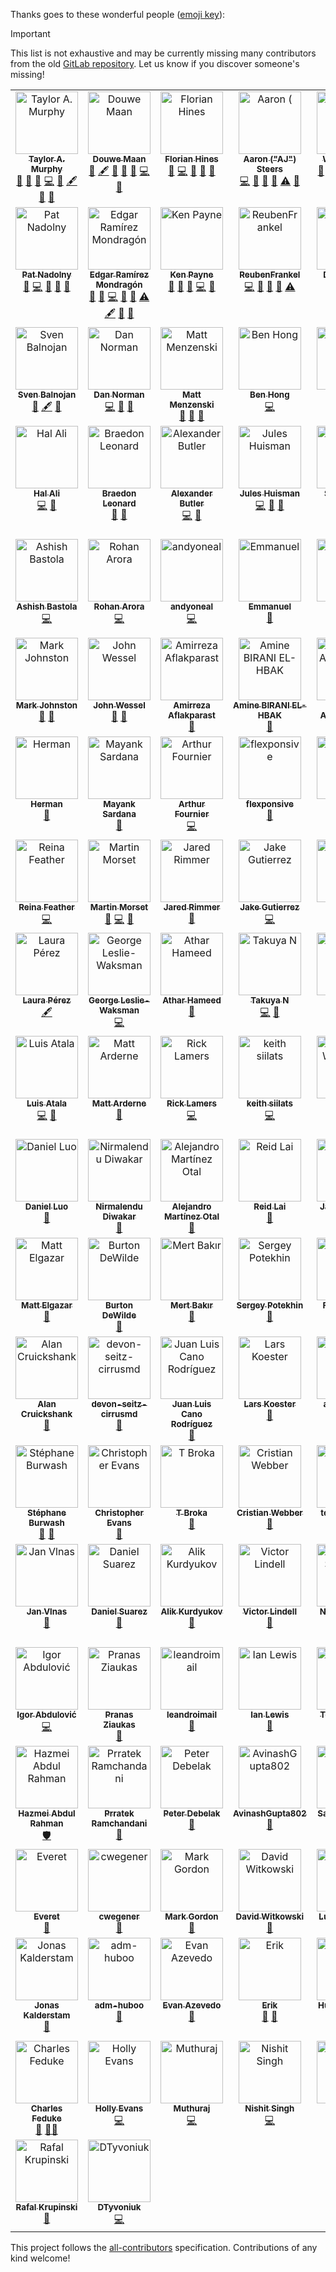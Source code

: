 Thanks goes to these wonderful people ([emoji key](https://allcontributors.org/docs/en/emoji-key)):

> [!IMPORTANT]
> This list is not exhaustive and may be currently missing many contributors from the old [GitLab repository](https://gitlab.com/meltano/meltano). Let us know if you discover someone's missing!

<!-- ALL-CONTRIBUTORS-LIST:START - Do not remove or modify this section -->
<!-- prettier-ignore-start -->
<!-- markdownlint-disable -->
<table>
  <tbody>
    <tr>
      <td align="center" valign="top" width="14.28%"><a href="http://tayloramurphy.com/"><img src="https://avatars.githubusercontent.com/u/5394188?v=4?s=100" width="100px;" alt="Taylor A. Murphy"/><br /><sub><b>Taylor A. Murphy</b></sub></a><br /><a href="https://github.com/meltano/meltano/pulls?q=is%3Apr+reviewed-by%3Atayloramurphy" title="Reviewed Pull Requests">👀</a> <a href="https://github.com/meltano/meltano/commits?author=tayloramurphy" title="Documentation">📖</a> <a href="#ideas-tayloramurphy" title="Ideas, Planning, & Feedback">🤔</a> <a href="https://github.com/meltano/meltano/commits?author=tayloramurphy" title="Code">💻</a> <a href="https://github.com/meltano/meltano/issues?q=author%3Atayloramurphy" title="Bug reports">🐛</a> <a href="#content-tayloramurphy" title="Content">🖋</a> <a href="#business-tayloramurphy" title="Business development">💼</a> <a href="#question-tayloramurphy" title="Answering Questions">💬</a></td>
      <td align="center" valign="top" width="14.28%"><a href="https://douwe.me/"><img src="https://avatars.githubusercontent.com/u/159434?v=4?s=100" width="100px;" alt="Douwe Maan"/><br /><sub><b>Douwe Maan</b></sub></a><br /><a href="https://github.com/meltano/meltano/commits?author=DouweM" title="Documentation">📖</a> <a href="#content-DouweM" title="Content">🖋</a> <a href="https://github.com/meltano/meltano/pulls?q=is%3Apr+reviewed-by%3ADouweM" title="Reviewed Pull Requests">👀</a> <a href="#ideas-DouweM" title="Ideas, Planning, & Feedback">🤔</a> <a href="https://github.com/meltano/meltano/issues?q=author%3ADouweM" title="Bug reports">🐛</a> <a href="https://github.com/meltano/meltano/commits?author=DouweM" title="Code">💻</a> <a href="#business-DouweM" title="Business development">💼</a></td>
      <td align="center" valign="top" width="14.28%"><a href="http://velocillama.com/"><img src="https://avatars.githubusercontent.com/u/333354?v=4?s=100" width="100px;" alt="Florian Hines"/><br /><sub><b>Florian Hines</b></sub></a><br /><a href="https://github.com/meltano/meltano/commits?author=pandemicsyn" title="Documentation">📖</a> <a href="https://github.com/meltano/meltano/commits?author=pandemicsyn" title="Code">💻</a> <a href="https://github.com/meltano/meltano/issues?q=author%3Apandemicsyn" title="Bug reports">🐛</a> <a href="#ideas-pandemicsyn" title="Ideas, Planning, & Feedback">🤔</a> <a href="https://github.com/meltano/meltano/pulls?q=is%3Apr+reviewed-by%3Apandemicsyn" title="Reviewed Pull Requests">👀</a></td>
      <td align="center" valign="top" width="14.28%"><a href="https://github.com/aaronsteers"><img src="https://avatars.githubusercontent.com/u/18150651?v=4?s=100" width="100px;" alt="Aaron ("AJ") Steers"/><br /><sub><b>Aaron ("AJ") Steers</b></sub></a><br /><a href="https://github.com/meltano/meltano/commits?author=aaronsteers" title="Code">💻</a> <a href="https://github.com/meltano/meltano/issues?q=author%3Aaaronsteers" title="Bug reports">🐛</a> <a href="https://github.com/meltano/meltano/commits?author=aaronsteers" title="Documentation">📖</a> <a href="#ideas-aaronsteers" title="Ideas, Planning, & Feedback">🤔</a> <a href="https://github.com/meltano/meltano/commits?author=aaronsteers" title="Tests">⚠️</a> <a href="https://github.com/meltano/meltano/pulls?q=is%3Apr+reviewed-by%3Aaaronsteers" title="Reviewed Pull Requests">👀</a></td>
      <td align="center" valign="top" width="14.28%"><a href="https://github.com/WillDaSilva"><img src="https://avatars.githubusercontent.com/u/11428666?v=4?s=100" width="100px;" alt="Will Da Silva"/><br /><sub><b>Will Da Silva</b></sub></a><br /><a href="https://github.com/meltano/meltano/issues?q=author%3AWillDaSilva" title="Bug reports">🐛</a> <a href="https://github.com/meltano/meltano/commits?author=WillDaSilva" title="Code">💻</a> <a href="https://github.com/meltano/meltano/pulls?q=is%3Apr+reviewed-by%3AWillDaSilva" title="Reviewed Pull Requests">👀</a> <a href="#ideas-WillDaSilva" title="Ideas, Planning, & Feedback">🤔</a> <a href="https://github.com/meltano/meltano/commits?author=WillDaSilva" title="Documentation">📖</a> <a href="https://github.com/meltano/meltano/commits?author=WillDaSilva" title="Tests">⚠️</a> <a href="#maintenance-WillDaSilva" title="Maintenance">🚧</a></td>
      <td align="center" valign="top" width="14.28%"><a href="http://codyjhanson.com/"><img src="https://avatars.githubusercontent.com/u/9891457?v=4?s=100" width="100px;" alt="Cody J. Hanson"/><br /><sub><b>Cody J. Hanson</b></sub></a><br /><a href="https://github.com/meltano/meltano/issues?q=author%3Acjohnhanson" title="Bug reports">🐛</a> <a href="https://github.com/meltano/meltano/commits?author=cjohnhanson" title="Documentation">📖</a> <a href="https://github.com/meltano/meltano/commits?author=cjohnhanson" title="Code">💻</a> <a href="https://github.com/meltano/meltano/pulls?q=is%3Apr+reviewed-by%3Acjohnhanson" title="Reviewed Pull Requests">👀</a> <a href="#ideas-cjohnhanson" title="Ideas, Planning, & Feedback">🤔</a></td>
      <td align="center" valign="top" width="14.28%"><a href="https://github.com/magreenbaum"><img src="https://avatars.githubusercontent.com/u/69476188?v=4?s=100" width="100px;" alt="Melissa Greenbaum"/><br /><sub><b>Melissa Greenbaum</b></sub></a><br /><a href="#ideas-magreenbaum" title="Ideas, Planning, & Feedback">🤔</a> <a href="https://github.com/meltano/meltano/commits?author=magreenbaum" title="Documentation">📖</a> <a href="https://github.com/meltano/meltano/issues?q=author%3Amagreenbaum" title="Bug reports">🐛</a> <a href="https://github.com/meltano/meltano/commits?author=magreenbaum" title="Code">💻</a> <a href="https://github.com/meltano/meltano/pulls?q=is%3Apr+reviewed-by%3Amagreenbaum" title="Reviewed Pull Requests">👀</a></td>
    </tr>
    <tr>
      <td align="center" valign="top" width="14.28%"><a href="https://github.com/pnadolny13"><img src="https://avatars.githubusercontent.com/u/27376735?v=4?s=100" width="100px;" alt="Pat Nadolny"/><br /><sub><b>Pat Nadolny</b></sub></a><br /><a href="https://github.com/meltano/meltano/commits?author=pnadolny13" title="Documentation">📖</a> <a href="https://github.com/meltano/meltano/commits?author=pnadolny13" title="Code">💻</a> <a href="#ideas-pnadolny13" title="Ideas, Planning, & Feedback">🤔</a> <a href="https://github.com/meltano/meltano/issues?q=author%3Apnadolny13" title="Bug reports">🐛</a> <a href="#question-pnadolny13" title="Answering Questions">💬</a></td>
      <td align="center" valign="top" width="14.28%"><a href="https://cuboimposible.me/"><img src="https://avatars.githubusercontent.com/u/16805946?v=4?s=100" width="100px;" alt="Edgar Ramírez Mondragón"/><br /><sub><b>Edgar Ramírez Mondragón</b></sub></a><br /><a href="https://github.com/meltano/meltano/commits?author=edgarrmondragon" title="Documentation">📖</a> <a href="https://github.com/meltano/meltano/issues?q=author%3Aedgarrmondragon" title="Bug reports">🐛</a> <a href="https://github.com/meltano/meltano/commits?author=edgarrmondragon" title="Code">💻</a> <a href="https://github.com/meltano/meltano/pulls?q=is%3Apr+reviewed-by%3Aedgarrmondragon" title="Reviewed Pull Requests">👀</a> <a href="#ideas-edgarrmondragon" title="Ideas, Planning, & Feedback">🤔</a> <a href="https://github.com/meltano/meltano/commits?author=edgarrmondragon" title="Tests">⚠️</a> <a href="#content-edgarrmondragon" title="Content">🖋</a> <a href="#maintenance-edgarrmondragon" title="Maintenance">🚧</a> <a href="#question-edgarrmondragon" title="Answering Questions">💬</a></td>
      <td align="center" valign="top" width="14.28%"><a href="https://github.com/kgpayne"><img src="https://avatars.githubusercontent.com/u/5585874?v=4?s=100" width="100px;" alt="Ken Payne"/><br /><sub><b>Ken Payne</b></sub></a><br /><a href="https://github.com/meltano/meltano/commits?author=kgpayne" title="Documentation">📖</a> <a href="https://github.com/meltano/meltano/issues?q=author%3Akgpayne" title="Bug reports">🐛</a> <a href="#ideas-kgpayne" title="Ideas, Planning, & Feedback">🤔</a> <a href="https://github.com/meltano/meltano/commits?author=kgpayne" title="Code">💻</a> <a href="https://github.com/meltano/meltano/pulls?q=is%3Apr+reviewed-by%3Akgpayne" title="Reviewed Pull Requests">👀</a></td>
      <td align="center" valign="top" width="14.28%"><a href="https://github.com/ReubenFrankel"><img src="https://avatars.githubusercontent.com/u/60552974?v=4?s=100" width="100px;" alt="ReubenFrankel"/><br /><sub><b>ReubenFrankel</b></sub></a><br /><a href="https://github.com/meltano/meltano/commits?author=ReubenFrankel" title="Code">💻</a> <a href="https://github.com/meltano/meltano/commits?author=ReubenFrankel" title="Documentation">📖</a> <a href="https://github.com/meltano/meltano/issues?q=author%3AReubenFrankel" title="Bug reports">🐛</a> <a href="#ideas-ReubenFrankel" title="Ideas, Planning, & Feedback">🤔</a> <a href="https://github.com/meltano/meltano/commits?author=ReubenFrankel" title="Tests">⚠️</a></td>
      <td align="center" valign="top" width="14.28%"><a href="https://github.com/visch"><img src="https://avatars.githubusercontent.com/u/8680264?v=4?s=100" width="100px;" alt="Derek Visch"/><br /><sub><b>Derek Visch</b></sub></a><br /><a href="https://github.com/meltano/meltano/commits?author=visch" title="Documentation">📖</a> <a href="https://github.com/meltano/meltano/commits?author=visch" title="Tests">⚠️</a> <a href="#ideas-visch" title="Ideas, Planning, & Feedback">🤔</a> <a href="#question-visch" title="Answering Questions">💬</a></td>
      <td align="center" valign="top" width="14.28%"><a href="https://rabid.audio/"><img src="https://avatars.githubusercontent.com/u/3444382?v=4?s=100" width="100px;" alt="Julien (CJK)"/><br /><sub><b>Julien (CJK)</b></sub></a><br /><a href="#ideas-rabidaudio" title="Ideas, Planning, & Feedback">🤔</a> <a href="https://github.com/meltano/meltano/issues?q=author%3Arabidaudio" title="Bug reports">🐛</a> <a href="https://github.com/meltano/meltano/commits?author=rabidaudio" title="Code">💻</a></td>
      <td align="center" valign="top" width="14.28%"><a href="https://github.com/DanielPDWalker"><img src="https://avatars.githubusercontent.com/u/34437496?v=4?s=100" width="100px;" alt="Daniel Walker"/><br /><sub><b>Daniel Walker</b></sub></a><br /><a href="#ideas-DanielPDWalker" title="Ideas, Planning, & Feedback">🤔</a> <a href="https://github.com/meltano/meltano/commits?author=DanielPDWalker" title="Code">💻</a> <a href="https://github.com/meltano/meltano/commits?author=DanielPDWalker" title="Documentation">📖</a></td>
    </tr>
    <tr>
      <td align="center" valign="top" width="14.28%"><a href="https://thdpth.com/"><img src="https://avatars.githubusercontent.com/u/43072233?v=4?s=100" width="100px;" alt="Sven Balnojan"/><br /><sub><b>Sven Balnojan</b></sub></a><br /><a href="#ideas-sbalnojan" title="Ideas, Planning, & Feedback">🤔</a> <a href="#content-sbalnojan" title="Content">🖋</a> <a href="https://github.com/meltano/meltano/commits?author=sbalnojan" title="Documentation">📖</a></td>
      <td align="center" valign="top" width="14.28%"><a href="https://github.com/BuzzCutNorman"><img src="https://avatars.githubusercontent.com/u/55715401?v=4?s=100" width="100px;" alt="Dan Norman"/><br /><sub><b>Dan Norman</b></sub></a><br /><a href="https://github.com/meltano/meltano/commits?author=BuzzCutNorman" title="Code">💻</a> <a href="https://github.com/meltano/meltano/issues?q=author%3ABuzzCutNorman" title="Bug reports">🐛</a> <a href="#ideas-BuzzCutNorman" title="Ideas, Planning, & Feedback">🤔</a></td>
      <td align="center" valign="top" width="14.28%"><a href="https://github.com/menzenski"><img src="https://avatars.githubusercontent.com/u/4371752?v=4?s=100" width="100px;" alt="Matt Menzenski"/><br /><sub><b>Matt Menzenski</b></sub></a><br /><a href="#ideas-menzenski" title="Ideas, Planning, & Feedback">🤔</a> <a href="https://github.com/meltano/meltano/issues?q=author%3Amenzenski" title="Bug reports">🐛</a> <a href="https://github.com/meltano/meltano/commits?author=menzenski" title="Documentation">📖</a></td>
      <td align="center" valign="top" width="14.28%"><a href="http://www.bencodezen.io/"><img src="https://avatars.githubusercontent.com/u/4836334?v=4?s=100" width="100px;" alt="Ben Hong"/><br /><sub><b>Ben Hong</b></sub></a><br /><a href="https://github.com/meltano/meltano/commits?author=bencodezen" title="Code">💻</a></td>
      <td align="center" valign="top" width="14.28%"><a href="https://github.com/jx2lee"><img src="https://avatars.githubusercontent.com/u/63435794?v=4?s=100" width="100px;" alt="Jaejun"/><br /><sub><b>Jaejun</b></sub></a><br /><a href="https://github.com/meltano/meltano/issues?q=author%3Ajx2lee" title="Bug reports">🐛</a> <a href="https://github.com/meltano/meltano/commits?author=jx2lee" title="Code">💻</a> <a href="https://github.com/meltano/meltano/commits?author=jx2lee" title="Documentation">📖</a></td>
      <td align="center" valign="top" width="14.28%"><a href="https://github.com/acarter24"><img src="https://avatars.githubusercontent.com/u/126154605?v=4?s=100" width="100px;" alt="acarter24"/><br /><sub><b>acarter24</b></sub></a><br /><a href="https://github.com/meltano/meltano/commits?author=acarter24" title="Documentation">📖</a> <a href="https://github.com/meltano/meltano/issues?q=author%3Aacarter24" title="Bug reports">🐛</a> <a href="#ideas-acarter24" title="Ideas, Planning, & Feedback">🤔</a></td>
      <td align="center" valign="top" width="14.28%"><a href="https://akkio.com/"><img src="https://avatars.githubusercontent.com/u/131684844?v=4?s=100" width="100px;" alt="Anden Acitelli"/><br /><sub><b>Anden Acitelli</b></sub></a><br /><a href="https://github.com/meltano/meltano/commits?author=anden-akkio" title="Documentation">📖</a> <a href="https://github.com/meltano/meltano/issues?q=author%3Aanden-akkio" title="Bug reports">🐛</a> <a href="#ideas-anden-akkio" title="Ideas, Planning, & Feedback">🤔</a></td>
    </tr>
    <tr>
      <td align="center" valign="top" width="14.28%"><a href="https://github.com/haleemur"><img src="https://avatars.githubusercontent.com/u/6108231?v=4?s=100" width="100px;" alt="Hal Ali"/><br /><sub><b>Hal Ali</b></sub></a><br /><a href="https://github.com/meltano/meltano/commits?author=haleemur" title="Code">💻</a> <a href="#ideas-haleemur" title="Ideas, Planning, & Feedback">🤔</a></td>
      <td align="center" valign="top" width="14.28%"><a href="https://github.com/BraedonLeonard"><img src="https://avatars.githubusercontent.com/u/10601513?v=4?s=100" width="100px;" alt="Braedon Leonard"/><br /><sub><b>Braedon Leonard</b></sub></a><br /><a href="#ideas-BraedonLeonard" title="Ideas, Planning, & Feedback">🤔</a> <a href="https://github.com/meltano/meltano/issues?q=author%3ABraedonLeonard" title="Bug reports">🐛</a></td>
      <td align="center" valign="top" width="14.28%"><a href="https://github.com/z3z1ma"><img src="https://avatars.githubusercontent.com/u/41213451?v=4?s=100" width="100px;" alt="Alexander Butler"/><br /><sub><b>Alexander Butler</b></sub></a><br /><a href="https://github.com/meltano/meltano/commits?author=z3z1ma" title="Code">💻</a> <a href="https://github.com/meltano/meltano/issues?q=author%3Az3z1ma" title="Bug reports">🐛</a></td>
      <td align="center" valign="top" width="14.28%"><a href="https://github.com/JulesHuisman"><img src="https://avatars.githubusercontent.com/u/26525996?v=4?s=100" width="100px;" alt="Jules Huisman"/><br /><sub><b>Jules Huisman</b></sub></a><br /><a href="https://github.com/meltano/meltano/commits?author=JulesHuisman" title="Code">💻</a> <a href="#ideas-JulesHuisman" title="Ideas, Planning, & Feedback">🤔</a> <a href="https://github.com/meltano/meltano/issues?q=author%3AJulesHuisman" title="Bug reports">🐛</a></td>
      <td align="center" valign="top" width="14.28%"><a href="http://about.me/stevehulet"><img src="https://avatars.githubusercontent.com/u/18347?v=4?s=100" width="100px;" alt="Steve Hulet"/><br /><sub><b>Steve Hulet</b></sub></a><br /><a href="https://github.com/meltano/meltano/commits?author=hulet" title="Documentation">📖</a></td>
      <td align="center" valign="top" width="14.28%"><a href="https://github.com/sabino"><img src="https://avatars.githubusercontent.com/u/982190?v=4?s=100" width="100px;" alt="Felipe Guilherme Sabino"/><br /><sub><b>Felipe Guilherme Sabino</b></sub></a><br /><a href="https://github.com/meltano/meltano/commits?author=sabino" title="Code">💻</a></td>
      <td align="center" valign="top" width="14.28%"><a href="https://github.com/nkclemson"><img src="https://avatars.githubusercontent.com/u/83767876?v=4?s=100" width="100px;" alt="Narayan Kandel"/><br /><sub><b>Narayan Kandel</b></sub></a><br /><a href="https://github.com/meltano/meltano/commits?author=nkclemson" title="Code">💻</a></td>
    </tr>
    <tr>
      <td align="center" valign="top" width="14.28%"><a href="https://github.com/abastola0"><img src="https://avatars.githubusercontent.com/u/41137160?v=4?s=100" width="100px;" alt="Ashish Bastola"/><br /><sub><b>Ashish Bastola</b></sub></a><br /><a href="https://github.com/meltano/meltano/commits?author=abastola0" title="Code">💻</a></td>
      <td align="center" valign="top" width="14.28%"><a href="https://github.com/arorarohan981"><img src="https://avatars.githubusercontent.com/u/66269929?v=4?s=100" width="100px;" alt="Rohan Arora"/><br /><sub><b>Rohan Arora</b></sub></a><br /><a href="https://github.com/meltano/meltano/commits?author=arorarohan981" title="Code">💻</a></td>
      <td align="center" valign="top" width="14.28%"><a href="https://github.com/andyoneal"><img src="https://avatars.githubusercontent.com/u/2807932?v=4?s=100" width="100px;" alt="andyoneal"/><br /><sub><b>andyoneal</b></sub></a><br /><a href="https://github.com/meltano/meltano/commits?author=andyoneal" title="Code">💻</a></td>
      <td align="center" valign="top" width="14.28%"><a href="https://galarne.fr/"><img src="https://avatars.githubusercontent.com/u/3693868?v=4?s=100" width="100px;" alt="Emmanuel"/><br /><sub><b>Emmanuel</b></sub></a><br /><a href="https://github.com/meltano/meltano/commits?author=EChaffraix" title="Documentation">📖</a></td>
      <td align="center" valign="top" width="14.28%"><a href="https://github.com/XshubhamX"><img src="https://avatars.githubusercontent.com/u/63532716?v=4?s=100" width="100px;" alt="Shubham"/><br /><sub><b>Shubham</b></sub></a><br /><a href="https://github.com/meltano/meltano/commits?author=XshubhamX" title="Code">💻</a> <a href="https://github.com/meltano/meltano/issues?q=author%3AXshubhamX" title="Bug reports">🐛</a> <a href="https://github.com/meltano/meltano/commits?author=XshubhamX" title="Documentation">📖</a></td>
      <td align="center" valign="top" width="14.28%"><a href="https://diegoquintanav.github.io/"><img src="https://avatars.githubusercontent.com/u/16281387?v=4?s=100" width="100px;" alt="Diego Quintana"/><br /><sub><b>Diego Quintana</b></sub></a><br /><a href="https://github.com/meltano/meltano/commits?author=diegoquintanav" title="Documentation">📖</a></td>
      <td align="center" valign="top" width="14.28%"><a href="https://github.com/raiatul14"><img src="https://avatars.githubusercontent.com/u/17046074?v=4?s=100" width="100px;" alt="Atul Rai"/><br /><sub><b>Atul Rai</b></sub></a><br /><a href="https://github.com/meltano/meltano/commits?author=raiatul14" title="Code">💻</a></td>
    </tr>
    <tr>
      <td align="center" valign="top" width="14.28%"><a href="https://github.com/mjsqu"><img src="https://avatars.githubusercontent.com/u/17741131?v=4?s=100" width="100px;" alt="Mark Johnston"/><br /><sub><b>Mark Johnston</b></sub></a><br /><a href="https://github.com/meltano/meltano/commits?author=mjsqu" title="Documentation">📖</a> <a href="#ideas-mjsqu" title="Ideas, Planning, & Feedback">🤔</a></td>
      <td align="center" valign="top" width="14.28%"><a href="https://github.com/wesseljt"><img src="https://avatars.githubusercontent.com/u/3269017?v=4?s=100" width="100px;" alt="John Wessel"/><br /><sub><b>John Wessel</b></sub></a><br /><a href="https://github.com/meltano/meltano/commits?author=wesseljt" title="Documentation">📖</a> <a href="https://github.com/meltano/meltano/issues?q=author%3Awesseljt" title="Bug reports">🐛</a></td>
      <td align="center" valign="top" width="14.28%"><a href="https://github.com/AmirAflak"><img src="https://avatars.githubusercontent.com/u/84932095?v=4?s=100" width="100px;" alt="Amirreza Aflakparast"/><br /><sub><b>Amirreza Aflakparast</b></sub></a><br /><a href="https://github.com/meltano/meltano/issues?q=author%3AAmirAflak" title="Bug reports">🐛</a></td>
      <td align="center" valign="top" width="14.28%"><a href="https://www.linkedin.com/in/abiranielhbak/"><img src="https://avatars.githubusercontent.com/u/72027309?v=4?s=100" width="100px;" alt="Amine BIRANI EL-HBAK"/><br /><sub><b>Amine BIRANI EL-HBAK</b></sub></a><br /><a href="https://github.com/meltano/meltano/commits?author=aminebeh" title="Documentation">📖</a></td>
      <td align="center" valign="top" width="14.28%"><a href="https://github.com/asmisha"><img src="https://avatars.githubusercontent.com/u/2305853?v=4?s=100" width="100px;" alt="Michael Astashkevich"/><br /><sub><b>Michael Astashkevich</b></sub></a><br /><a href="https://github.com/meltano/meltano/issues?q=author%3Aasmisha" title="Bug reports">🐛</a> <a href="https://github.com/meltano/meltano/commits?author=asmisha" title="Documentation">📖</a></td>
      <td align="center" valign="top" width="14.28%"><a href="https://stackoverflow.com/users/8898218/inaflash"><img src="https://avatars.githubusercontent.com/u/20266953?v=4?s=100" width="100px;" alt="Kalyan"/><br /><sub><b>Kalyan</b></sub></a><br /><a href="https://github.com/meltano/meltano/issues?q=author%3Arawwar" title="Bug reports">🐛</a> <a href="#ideas-rawwar" title="Ideas, Planning, & Feedback">🤔</a> <a href="https://github.com/meltano/meltano/commits?author=rawwar" title="Code">💻</a></td>
      <td align="center" valign="top" width="14.28%"><a href="https://github.com/burmecia"><img src="https://avatars.githubusercontent.com/u/19306324?v=4?s=100" width="100px;" alt="Bo Lu"/><br /><sub><b>Bo Lu</b></sub></a><br /><a href="https://github.com/meltano/meltano/commits?author=burmecia" title="Documentation">📖</a></td>
    </tr>
    <tr>
      <td align="center" valign="top" width="14.28%"><a href="https://github.com/longtomjr"><img src="https://avatars.githubusercontent.com/u/3615508?v=4?s=100" width="100px;" alt="Herman"/><br /><sub><b>Herman</b></sub></a><br /><a href="https://github.com/meltano/meltano/commits?author=longtomjr" title="Documentation">📖</a></td>
      <td align="center" valign="top" width="14.28%"><a href="https://github.com/msardana94"><img src="https://avatars.githubusercontent.com/u/9054710?v=4?s=100" width="100px;" alt="Mayank Sardana"/><br /><sub><b>Mayank Sardana</b></sub></a><br /><a href="https://github.com/meltano/meltano/commits?author=msardana94" title="Documentation">📖</a></td>
      <td align="center" valign="top" width="14.28%"><a href="https://arthur.fournierfamily.ovh/"><img src="https://avatars.githubusercontent.com/u/44359684?v=4?s=100" width="100px;" alt="Arthur Fournier"/><br /><sub><b>Arthur Fournier</b></sub></a><br /><a href="https://github.com/meltano/meltano/commits?author=space192" title="Code">💻</a></td>
      <td align="center" valign="top" width="14.28%"><a href="https://www.flexponsive.com/"><img src="https://avatars.githubusercontent.com/u/7556675?v=4?s=100" width="100px;" alt="flexponsive"/><br /><sub><b>flexponsive</b></sub></a><br /><a href="https://github.com/meltano/meltano/commits?author=flexponsive" title="Documentation">📖</a></td>
      <td align="center" valign="top" width="14.28%"><a href="https://github.com/afolson"><img src="https://avatars.githubusercontent.com/u/2797769?v=4?s=100" width="100px;" alt="Amanda Folson"/><br /><sub><b>Amanda Folson</b></sub></a><br /><a href="https://github.com/meltano/meltano/commits?author=afolson" title="Documentation">📖</a></td>
      <td align="center" valign="top" width="14.28%"><a href="https://github.com/adherr"><img src="https://avatars.githubusercontent.com/u/2873968?v=4?s=100" width="100px;" alt="Andrew Herr"/><br /><sub><b>Andrew Herr</b></sub></a><br /><a href="https://github.com/meltano/meltano/commits?author=adherr" title="Documentation">📖</a></td>
      <td align="center" valign="top" width="14.28%"><a href="https://github.com/kayakr"><img src="https://avatars.githubusercontent.com/u/208184?v=4?s=100" width="100px;" alt="J Hunt"/><br /><sub><b>J Hunt</b></sub></a><br /><a href="https://github.com/meltano/meltano/commits?author=kayakr" title="Documentation">📖</a></td>
    </tr>
    <tr>
      <td align="center" valign="top" width="14.28%"><a href="https://github.com/rwfeather"><img src="https://avatars.githubusercontent.com/u/6589528?v=4?s=100" width="100px;" alt="Reina Feather"/><br /><sub><b>Reina Feather</b></sub></a><br /><a href="https://github.com/meltano/meltano/commits?author=rwfeather" title="Code">💻</a></td>
      <td align="center" valign="top" width="14.28%"><a href="https://github.com/martimors"><img src="https://avatars.githubusercontent.com/u/41419288?v=4?s=100" width="100px;" alt="Martin Morset"/><br /><sub><b>Martin Morset</b></sub></a><br /><a href="#ideas-martimors" title="Ideas, Planning, & Feedback">🤔</a> <a href="https://github.com/meltano/meltano/commits?author=martimors" title="Code">💻</a> <a href="https://github.com/meltano/meltano/commits?author=martimors" title="Documentation">📖</a></td>
      <td align="center" valign="top" width="14.28%"><a href="https://github.com/jared-rimmer"><img src="https://avatars.githubusercontent.com/u/100997264?v=4?s=100" width="100px;" alt="Jared Rimmer"/><br /><sub><b>Jared Rimmer</b></sub></a><br /><a href="https://github.com/meltano/meltano/commits?author=jared-rimmer" title="Documentation">📖</a></td>
      <td align="center" valign="top" width="14.28%"><a href="https://github.com/jakegut"><img src="https://avatars.githubusercontent.com/u/6686189?v=4?s=100" width="100px;" alt="Jake Gutierrez"/><br /><sub><b>Jake Gutierrez</b></sub></a><br /><a href="https://github.com/meltano/meltano/commits?author=jakegut" title="Code">💻</a></td>
      <td align="center" valign="top" width="14.28%"><a href="https://github.com/seajhawk"><img src="https://avatars.githubusercontent.com/u/18316676?v=4?s=100" width="100px;" alt="seajhawk"/><br /><sub><b>seajhawk</b></sub></a><br /><a href="https://github.com/meltano/meltano/commits?author=seajhawk" title="Documentation">📖</a> <a href="https://github.com/meltano/meltano/issues?q=author%3Aseajhawk" title="Bug reports">🐛</a></td>
      <td align="center" valign="top" width="14.28%"><a href="https://github.com/attaxia"><img src="https://avatars.githubusercontent.com/u/4743303?v=4?s=100" width="100px;" alt="attaxia"/><br /><sub><b>attaxia</b></sub></a><br /><a href="https://github.com/meltano/meltano/commits?author=attaxia" title="Code">💻</a></td>
      <td align="center" valign="top" width="14.28%"><a href="https://github.com/alexmarple"><img src="https://avatars.githubusercontent.com/u/54377734?v=4?s=100" width="100px;" alt="Alex Marple"/><br /><sub><b>Alex Marple</b></sub></a><br /><a href="https://github.com/meltano/meltano/commits?author=alexmarple" title="Code">💻</a></td>
    </tr>
    <tr>
      <td align="center" valign="top" width="14.28%"><a href="https://github.com/lauraperezco"><img src="https://avatars.githubusercontent.com/u/105683978?v=4?s=100" width="100px;" alt="Laura Pérez"/><br /><sub><b>Laura Pérez</b></sub></a><br /><a href="#content-lauraperezco" title="Content">🖋</a></td>
      <td align="center" valign="top" width="14.28%"><a href="https://gwax.com/"><img src="https://avatars.githubusercontent.com/u/235458?v=4?s=100" width="100px;" alt="George Leslie-Waksman"/><br /><sub><b>George Leslie-Waksman</b></sub></a><br /><a href="https://github.com/meltano/meltano/commits?author=gwax" title="Code">💻</a></td>
      <td align="center" valign="top" width="14.28%"><a href="https://github.com/atharh"><img src="https://avatars.githubusercontent.com/u/513?v=4?s=100" width="100px;" alt="Athar Hameed"/><br /><sub><b>Athar Hameed</b></sub></a><br /><a href="https://github.com/meltano/meltano/commits?author=atharh" title="Documentation">📖</a></td>
      <td align="center" valign="top" width="14.28%"><a href="https://tnir.gitlab.io/"><img src="https://avatars.githubusercontent.com/u/10229505?v=4?s=100" width="100px;" alt="Takuya N"/><br /><sub><b>Takuya N</b></sub></a><br /><a href="https://github.com/meltano/meltano/commits?author=tnir" title="Code">💻</a> <a href="https://github.com/meltano/meltano/commits?author=tnir" title="Documentation">📖</a></td>
      <td align="center" valign="top" width="14.28%"><a href="https://github.com/staeff"><img src="https://avatars.githubusercontent.com/u/464145?v=4?s=100" width="100px;" alt="Stephan Klinger"/><br /><sub><b>Stephan Klinger</b></sub></a><br /><a href="https://github.com/meltano/meltano/commits?author=staeff" title="Documentation">📖</a></td>
      <td align="center" valign="top" width="14.28%"><a href="https://github.com/Hvitgar"><img src="https://avatars.githubusercontent.com/u/11650559?v=4?s=100" width="100px;" alt="Benjamin Mitzkus"/><br /><sub><b>Benjamin Mitzkus</b></sub></a><br /><a href="https://github.com/meltano/meltano/commits?author=Hvitgar" title="Documentation">📖</a></td>
      <td align="center" valign="top" width="14.28%"><a href="https://tommorris.org/"><img src="https://avatars.githubusercontent.com/u/175?v=4?s=100" width="100px;" alt="Tom Morris"/><br /><sub><b>Tom Morris</b></sub></a><br /><a href="https://github.com/meltano/meltano/commits?author=tommorris" title="Documentation">📖</a></td>
    </tr>
    <tr>
      <td align="center" valign="top" width="14.28%"><a href="https://github.com/leag"><img src="https://avatars.githubusercontent.com/u/287363?v=4?s=100" width="100px;" alt="Luis Atala"/><br /><sub><b>Luis Atala</b></sub></a><br /><a href="https://github.com/meltano/meltano/commits?author=leag" title="Code">💻</a> <a href="https://github.com/meltano/meltano/issues?q=author%3Aleag" title="Bug reports">🐛</a></td>
      <td align="center" valign="top" width="14.28%"><a href="https://github.com/mattarderne"><img src="https://avatars.githubusercontent.com/u/23472325?v=4?s=100" width="100px;" alt="Matt Arderne"/><br /><sub><b>Matt Arderne</b></sub></a><br /><a href="https://github.com/meltano/meltano/commits?author=mattarderne" title="Documentation">📖</a></td>
      <td align="center" valign="top" width="14.28%"><a href="https://ricklamers.io/about"><img src="https://avatars.githubusercontent.com/u/1309307?v=4?s=100" width="100px;" alt="Rick Lamers"/><br /><sub><b>Rick Lamers</b></sub></a><br /><a href="https://github.com/meltano/meltano/commits?author=ricklamers" title="Code">💻</a></td>
      <td align="center" valign="top" width="14.28%"><a href="http://www.bytelogics.com/"><img src="https://avatars.githubusercontent.com/u/1158371?v=4?s=100" width="100px;" alt="keith siilats"/><br /><sub><b>keith siilats</b></sub></a><br /><a href="https://github.com/meltano/meltano/commits?author=siilats" title="Code">💻</a></td>
      <td align="center" valign="top" width="14.28%"><a href="https://github.com/NiallRees"><img src="https://avatars.githubusercontent.com/u/23722609?v=4?s=100" width="100px;" alt="Niall Woodward"/><br /><sub><b>Niall Woodward</b></sub></a><br /><a href="https://github.com/meltano/meltano/commits?author=NiallRees" title="Code">💻</a></td>
      <td align="center" valign="top" width="14.28%"><a href="https://github.com/mvgijssel"><img src="https://avatars.githubusercontent.com/u/6029816?v=4?s=100" width="100px;" alt="mvgijssel"/><br /><sub><b>mvgijssel</b></sub></a><br /><a href="https://github.com/meltano/meltano/commits?author=mvgijssel" title="Code">💻</a></td>
      <td align="center" valign="top" width="14.28%"><a href="https://github.com/cilq"><img src="https://avatars.githubusercontent.com/u/1969712?v=4?s=100" width="100px;" alt="André Liebigt"/><br /><sub><b>André Liebigt</b></sub></a><br /><a href="https://github.com/meltano/meltano/commits?author=cilq" title="Documentation">📖</a></td>
    </tr>
    <tr>
      <td align="center" valign="top" width="14.28%"><a href="https://github.com/dluo-sig"><img src="https://avatars.githubusercontent.com/u/169065681?v=4?s=100" width="100px;" alt="Daniel Luo"/><br /><sub><b>Daniel Luo</b></sub></a><br /><a href="https://github.com/meltano/meltano/issues?q=author%3Adluo-sig" title="Bug reports">🐛</a></td>
      <td align="center" valign="top" width="14.28%"><a href="https://github.com/Nirmalendu"><img src="https://avatars.githubusercontent.com/u/5276654?v=4?s=100" width="100px;" alt="Nirmalendu Diwakar"/><br /><sub><b>Nirmalendu Diwakar</b></sub></a><br /><a href="#ideas-Nirmalendu" title="Ideas, Planning, & Feedback">🤔</a></td>
      <td align="center" valign="top" width="14.28%"><a href="https://github.com/AlejandroUPC"><img src="https://avatars.githubusercontent.com/u/11072520?v=4?s=100" width="100px;" alt="Alejandro Martínez Otal"/><br /><sub><b>Alejandro Martínez Otal</b></sub></a><br /><a href="https://github.com/meltano/meltano/issues?q=author%3AAlejandroUPC" title="Bug reports">🐛</a></td>
      <td align="center" valign="top" width="14.28%"><a href="https://github.com/reidlai"><img src="https://avatars.githubusercontent.com/u/3723369?v=4?s=100" width="100px;" alt="Reid Lai"/><br /><sub><b>Reid Lai</b></sub></a><br /><a href="#ideas-reidlai" title="Ideas, Planning, & Feedback">🤔</a></td>
      <td align="center" valign="top" width="14.28%"><a href="https://github.com/jaceksan"><img src="https://avatars.githubusercontent.com/u/10063653?v=4?s=100" width="100px;" alt="Jan Soubusta"/><br /><sub><b>Jan Soubusta</b></sub></a><br /><a href="#ideas-jaceksan" title="Ideas, Planning, & Feedback">🤔</a></td>
      <td align="center" valign="top" width="14.28%"><a href="https://github.com/dcowden"><img src="https://avatars.githubusercontent.com/u/1297923?v=4?s=100" width="100px;" alt="thebluedirt"/><br /><sub><b>thebluedirt</b></sub></a><br /><a href="#ideas-dcowden" title="Ideas, Planning, & Feedback">🤔</a></td>
      <td align="center" valign="top" width="14.28%"><a href="https://github.com/peterspiro"><img src="https://avatars.githubusercontent.com/u/20911184?v=4?s=100" width="100px;" alt="peterspiro"/><br /><sub><b>peterspiro</b></sub></a><br /><a href="https://github.com/meltano/meltano/issues?q=author%3Apeterspiro" title="Bug reports">🐛</a></td>
    </tr>
    <tr>
      <td align="center" valign="top" width="14.28%"><a href="https://github.com/melgazar9"><img src="https://avatars.githubusercontent.com/u/31749392?v=4?s=100" width="100px;" alt="Matt Elgazar"/><br /><sub><b>Matt Elgazar</b></sub></a><br /><a href="#ideas-melgazar9" title="Ideas, Planning, & Feedback">🤔</a></td>
      <td align="center" valign="top" width="14.28%"><a href="https://bdewilde.github.io/"><img src="https://avatars.githubusercontent.com/u/2514535?v=4?s=100" width="100px;" alt="Burton DeWilde"/><br /><sub><b>Burton DeWilde</b></sub></a><br /><a href="#ideas-bdewilde" title="Ideas, Planning, & Feedback">🤔</a></td>
      <td align="center" valign="top" width="14.28%"><a href="https://github.com/mertbakir"><img src="https://avatars.githubusercontent.com/u/43188411?v=4?s=100" width="100px;" alt="Mert Bakır"/><br /><sub><b>Mert Bakır</b></sub></a><br /><a href="https://github.com/meltano/meltano/issues?q=author%3Amertbakir" title="Bug reports">🐛</a></td>
      <td align="center" valign="top" width="14.28%"><a href="https://github.com/0x1A4"><img src="https://avatars.githubusercontent.com/u/22010627?v=4?s=100" width="100px;" alt=" Sergey Potekhin"/><br /><sub><b> Sergey Potekhin</b></sub></a><br /><a href="#ideas-0x1A4" title="Ideas, Planning, & Feedback">🤔</a></td>
      <td align="center" valign="top" width="14.28%"><a href="http://www.flaviosiqueira.com.br/"><img src="https://avatars.githubusercontent.com/u/3700397?v=4?s=100" width="100px;" alt="Flávio Prado"/><br /><sub><b>Flávio Prado</b></sub></a><br /><a href="https://github.com/meltano/meltano/issues?q=author%3ABakrog" title="Bug reports">🐛</a></td>
      <td align="center" valign="top" width="14.28%"><a href="https://www.schizas.me/"><img src="https://avatars.githubusercontent.com/u/13113025?v=4?s=100" width="100px;" alt="Dimosthenis Schizas"/><br /><sub><b>Dimosthenis Schizas</b></sub></a><br /><a href="https://github.com/meltano/meltano/issues?q=author%3Adimoschi" title="Bug reports">🐛</a></td>
      <td align="center" valign="top" width="14.28%"><a href="https://github.com/qbatten"><img src="https://avatars.githubusercontent.com/u/9345870?v=4?s=100" width="100px;" alt="Quinn Batten"/><br /><sub><b>Quinn Batten</b></sub></a><br /><a href="https://github.com/meltano/meltano/commits?author=qbatten" title="Documentation">📖</a> <a href="#ideas-qbatten" title="Ideas, Planning, & Feedback">🤔</a></td>
    </tr>
    <tr>
      <td align="center" valign="top" width="14.28%"><a href="https://github.com/alanmcruickshank"><img src="https://avatars.githubusercontent.com/u/4670904?v=4?s=100" width="100px;" alt="Alan Cruickshank"/><br /><sub><b>Alan Cruickshank</b></sub></a><br /><a href="https://github.com/meltano/meltano/issues?q=author%3Aalanmcruickshank" title="Bug reports">🐛</a></td>
      <td align="center" valign="top" width="14.28%"><a href="https://github.com/devon-seitz-cirrusmd"><img src="https://avatars.githubusercontent.com/u/96752091?v=4?s=100" width="100px;" alt="devon-seitz-cirrusmd"/><br /><sub><b>devon-seitz-cirrusmd</b></sub></a><br /><a href="#ideas-devon-seitz-cirrusmd" title="Ideas, Planning, & Feedback">🤔</a></td>
      <td align="center" valign="top" width="14.28%"><a href="https://github.com/astrojuanlu"><img src="https://avatars.githubusercontent.com/u/316517?v=4?s=100" width="100px;" alt="Juan Luis Cano Rodríguez"/><br /><sub><b>Juan Luis Cano Rodríguez</b></sub></a><br /><a href="#ideas-astrojuanlu" title="Ideas, Planning, & Feedback">🤔</a></td>
      <td align="center" valign="top" width="14.28%"><a href="https://github.com/larskoe"><img src="https://avatars.githubusercontent.com/u/31049950?v=4?s=100" width="100px;" alt="Lars Koester"/><br /><sub><b>Lars Koester</b></sub></a><br /><a href="https://github.com/meltano/meltano/issues?q=author%3Alarskoe" title="Bug reports">🐛</a></td>
      <td align="center" valign="top" width="14.28%"><a href="https://github.com/aphethean1"><img src="https://avatars.githubusercontent.com/u/22392070?v=4?s=100" width="100px;" alt="aphethean1"/><br /><sub><b>aphethean1</b></sub></a><br /><a href="#ideas-aphethean1" title="Ideas, Planning, & Feedback">🤔</a></td>
      <td align="center" valign="top" width="14.28%"><a href="https://github.com/nickhamlin"><img src="https://avatars.githubusercontent.com/u/4392097?v=4?s=100" width="100px;" alt="nickhamlin"/><br /><sub><b>nickhamlin</b></sub></a><br /><a href="https://github.com/meltano/meltano/issues?q=author%3Anickhamlin" title="Bug reports">🐛</a></td>
      <td align="center" valign="top" width="14.28%"><a href="https://github.com/simonpai"><img src="https://avatars.githubusercontent.com/u/785058?v=4?s=100" width="100px;" alt="Simon Pai"/><br /><sub><b>Simon Pai</b></sub></a><br /><a href="#ideas-simonpai" title="Ideas, Planning, & Feedback">🤔</a> <a href="https://github.com/meltano/meltano/issues?q=author%3Asimonpai" title="Bug reports">🐛</a></td>
    </tr>
    <tr>
      <td align="center" valign="top" width="14.28%"><a href="https://github.com/SBurwash"><img src="https://avatars.githubusercontent.com/u/35510512?v=4?s=100" width="100px;" alt="Stéphane Burwash"/><br /><sub><b>Stéphane Burwash</b></sub></a><br /><a href="#ideas-SBurwash" title="Ideas, Planning, & Feedback">🤔</a> <a href="https://github.com/meltano/meltano/issues?q=author%3ASBurwash" title="Bug reports">🐛</a></td>
      <td align="center" valign="top" width="14.28%"><a href="https://github.com/cwe5590"><img src="https://avatars.githubusercontent.com/u/45503169?v=4?s=100" width="100px;" alt="Christopher Evans"/><br /><sub><b>Christopher Evans</b></sub></a><br /><a href="#ideas-cwe5590" title="Ideas, Planning, & Feedback">🤔</a></td>
      <td align="center" valign="top" width="14.28%"><a href="https://github.com/t-broka"><img src="https://avatars.githubusercontent.com/u/39144519?v=4?s=100" width="100px;" alt="T Broka"/><br /><sub><b>T Broka</b></sub></a><br /><a href="#ideas-t-broka" title="Ideas, Planning, & Feedback">🤔</a></td>
      <td align="center" valign="top" width="14.28%"><a href="https://github.com/cristianwebber"><img src="https://avatars.githubusercontent.com/u/50111690?v=4?s=100" width="100px;" alt="Cristian Webber"/><br /><sub><b>Cristian Webber</b></sub></a><br /><a href="https://github.com/meltano/meltano/issues?q=author%3Acristianwebber" title="Bug reports">🐛</a></td>
      <td align="center" valign="top" width="14.28%"><a href="https://github.com/techtangents"><img src="https://avatars.githubusercontent.com/u/167879?v=4?s=100" width="100px;" alt="techtangents"/><br /><sub><b>techtangents</b></sub></a><br /><a href="#ideas-techtangents" title="Ideas, Planning, & Feedback">🤔</a></td>
      <td align="center" valign="top" width="14.28%"><a href="https://github.com/ilsaloving"><img src="https://avatars.githubusercontent.com/u/118849454?v=4?s=100" width="100px;" alt="ilsaloving"/><br /><sub><b>ilsaloving</b></sub></a><br /><a href="https://github.com/meltano/meltano/issues?q=author%3Ailsaloving" title="Bug reports">🐛</a></td>
      <td align="center" valign="top" width="14.28%"><a href="http://www.iamfrisbee.com/"><img src="https://avatars.githubusercontent.com/u/1022140?v=4?s=100" width="100px;" alt="Shaun Thomas Frisbee"/><br /><sub><b>Shaun Thomas Frisbee</b></sub></a><br /><a href="https://github.com/meltano/meltano/issues?q=author%3Aiamfrisbee" title="Bug reports">🐛</a></td>
    </tr>
    <tr>
      <td align="center" valign="top" width="14.28%"><a href="https://jan.vlnas.cz/"><img src="https://avatars.githubusercontent.com/u/616767?v=4?s=100" width="100px;" alt="Jan Vlnas"/><br /><sub><b>Jan Vlnas</b></sub></a><br /><a href="https://github.com/meltano/meltano/issues?q=author%3Ajnv" title="Bug reports">🐛</a></td>
      <td align="center" valign="top" width="14.28%"><a href="https://github.com/dsuarez692"><img src="https://avatars.githubusercontent.com/u/14850588?v=4?s=100" width="100px;" alt="Daniel Suarez"/><br /><sub><b>Daniel Suarez</b></sub></a><br /><a href="https://github.com/meltano/meltano/issues?q=author%3Adsuarez692" title="Bug reports">🐛</a></td>
      <td align="center" valign="top" width="14.28%"><a href="http://www.kurdyukov.com/"><img src="https://avatars.githubusercontent.com/u/78690?v=4?s=100" width="100px;" alt="Alik Kurdyukov"/><br /><sub><b>Alik Kurdyukov</b></sub></a><br /><a href="#ideas-akurdyukov" title="Ideas, Planning, & Feedback">🤔</a></td>
      <td align="center" valign="top" width="14.28%"><a href="https://github.com/gictor"><img src="https://avatars.githubusercontent.com/u/2518420?v=4?s=100" width="100px;" alt="Victor Lindell"/><br /><sub><b>Victor Lindell</b></sub></a><br /><a href="https://github.com/meltano/meltano/issues?q=author%3Agictor" title="Bug reports">🐛</a></td>
      <td align="center" valign="top" width="14.28%"><a href="https://www.linkedin.com/in/nivinsrinivas"><img src="https://avatars.githubusercontent.com/u/38730194?v=4?s=100" width="100px;" alt="Nivin Srinivas S"/><br /><sub><b>Nivin Srinivas S</b></sub></a><br /><a href="https://github.com/meltano/meltano/issues?q=author%3Anivinsrinivas" title="Bug reports">🐛</a></td>
      <td align="center" valign="top" width="14.28%"><a href="https://github.com/florian-ernst-alan"><img src="https://avatars.githubusercontent.com/u/97022352?v=4?s=100" width="100px;" alt="Florian Ernst"/><br /><sub><b>Florian Ernst</b></sub></a><br /><a href="https://github.com/meltano/meltano/issues?q=author%3Aflorian-ernst-alan" title="Bug reports">🐛</a></td>
      <td align="center" valign="top" width="14.28%"><a href="https://github.com/ashu565"><img src="https://avatars.githubusercontent.com/u/64376712?v=4?s=100" width="100px;" alt="Ashutosh Singh"/><br /><sub><b>Ashutosh Singh</b></sub></a><br /><a href="https://github.com/meltano/meltano/commits?author=ashu565" title="Code">💻</a></td>
    </tr>
    <tr>
      <td align="center" valign="top" width="14.28%"><a href="https://github.com/gridig"><img src="https://avatars.githubusercontent.com/u/44157921?v=4?s=100" width="100px;" alt="Igor Abdulović"/><br /><sub><b>Igor Abdulović</b></sub></a><br /><a href="https://github.com/meltano/meltano/commits?author=gridig" title="Code">💻</a></td>
      <td align="center" valign="top" width="14.28%"><a href="https://www.ziaukas.lt/"><img src="https://avatars.githubusercontent.com/u/26874494?v=4?s=100" width="100px;" alt="Pranas Ziaukas"/><br /><sub><b>Pranas Ziaukas</b></sub></a><br /><a href="https://github.com/meltano/meltano/issues?q=author%3Apranasziaukas" title="Bug reports">🐛</a></td>
      <td align="center" valign="top" width="14.28%"><a href="https://github.com/leandroimail"><img src="https://avatars.githubusercontent.com/u/6568638?v=4?s=100" width="100px;" alt="leandroimail"/><br /><sub><b>leandroimail</b></sub></a><br /><a href="#ideas-leandroimail" title="Ideas, Planning, & Feedback">🤔</a></td>
      <td align="center" valign="top" width="14.28%"><a href="https://github.com/ian-lewis-d"><img src="https://avatars.githubusercontent.com/u/78414023?v=4?s=100" width="100px;" alt="Ian Lewis"/><br /><sub><b>Ian Lewis</b></sub></a><br /><a href="https://github.com/meltano/meltano/issues?q=author%3Aian-lewis-d" title="Bug reports">🐛</a></td>
      <td align="center" valign="top" width="14.28%"><a href="https://github.com/tobiascadee"><img src="https://avatars.githubusercontent.com/u/18661165?v=4?s=100" width="100px;" alt="Tobias Cadée"/><br /><sub><b>Tobias Cadée</b></sub></a><br /><a href="https://github.com/meltano/meltano/issues?q=author%3Atobiascadee" title="Bug reports">🐛</a></td>
      <td align="center" valign="top" width="14.28%"><a href="https://github.com/GJMcClintock"><img src="https://avatars.githubusercontent.com/u/11890047?v=4?s=100" width="100px;" alt="Garrett Mcclintock"/><br /><sub><b>Garrett Mcclintock</b></sub></a><br /><a href="https://github.com/meltano/meltano/commits?author=GJMcClintock" title="Documentation">📖</a></td>
      <td align="center" valign="top" width="14.28%"><a href="https://github.com/drbjim"><img src="https://avatars.githubusercontent.com/u/25624918?v=4?s=100" width="100px;" alt="Jeffrey Im"/><br /><sub><b>Jeffrey Im</b></sub></a><br /><a href="https://github.com/meltano/meltano/issues?q=author%3Adrbjim" title="Bug reports">🐛</a></td>
    </tr>
    <tr>
      <td align="center" valign="top" width="14.28%"><a href="https://www.hazmei.com/"><img src="https://avatars.githubusercontent.com/u/12455437?v=4?s=100" width="100px;" alt="Hazmei Abdul Rahman"/><br /><sub><b>Hazmei Abdul Rahman</b></sub></a><br /><a href="#security-hazmei" title="Security">🛡️</a></td>
      <td align="center" valign="top" width="14.28%"><a href="https://github.com/prratek"><img src="https://avatars.githubusercontent.com/u/34848565?v=4?s=100" width="100px;" alt="Prratek Ramchandani"/><br /><sub><b>Prratek Ramchandani</b></sub></a><br /><a href="https://github.com/meltano/meltano/issues?q=author%3Aprratek" title="Bug reports">🐛</a></td>
      <td align="center" valign="top" width="14.28%"><a href="https://www.peterdebelak.com/"><img src="https://avatars.githubusercontent.com/u/6516710?v=4?s=100" width="100px;" alt="Peter Debelak"/><br /><sub><b>Peter Debelak</b></sub></a><br /><a href="https://github.com/meltano/meltano/issues?q=author%3Apdebelak" title="Bug reports">🐛</a></td>
      <td align="center" valign="top" width="14.28%"><a href="https://github.com/AvinashGupta802"><img src="https://avatars.githubusercontent.com/u/68946032?v=4?s=100" width="100px;" alt="AvinashGupta802"/><br /><sub><b>AvinashGupta802</b></sub></a><br /><a href="https://github.com/meltano/meltano/issues?q=author%3AAvinashGupta802" title="Bug reports">🐛</a></td>
      <td align="center" valign="top" width="14.28%"><a href="https://github.com/sjcotto"><img src="https://avatars.githubusercontent.com/u/3880470?v=4?s=100" width="100px;" alt="Santiago Cotto"/><br /><sub><b>Santiago Cotto</b></sub></a><br /><a href="https://github.com/meltano/meltano/issues?q=author%3Asjcotto" title="Bug reports">🐛</a></td>
      <td align="center" valign="top" width="14.28%"><a href="https://github.com/halilduygulu"><img src="https://avatars.githubusercontent.com/u/4080005?v=4?s=100" width="100px;" alt="Halil Duygulu"/><br /><sub><b>Halil Duygulu</b></sub></a><br /><a href="#ideas-halilduygulu" title="Ideas, Planning, & Feedback">🤔</a></td>
      <td align="center" valign="top" width="14.28%"><a href="https://github.com/cbarnes-zb"><img src="https://avatars.githubusercontent.com/u/93161033?v=4?s=100" width="100px;" alt="cbarnes-zb"/><br /><sub><b>cbarnes-zb</b></sub></a><br /><a href="https://github.com/meltano/meltano/issues?q=author%3Acbarnes-zb" title="Bug reports">🐛</a></td>
    </tr>
    <tr>
      <td align="center" valign="top" width="14.28%"><a href="https://github.com/SteadyGiant"><img src="https://avatars.githubusercontent.com/u/9023041?v=4?s=100" width="100px;" alt="Everet"/><br /><sub><b>Everet</b></sub></a><br /><a href="https://github.com/meltano/meltano/issues?q=author%3ASteadyGiant" title="Bug reports">🐛</a></td>
      <td align="center" valign="top" width="14.28%"><a href="https://github.com/cwegener"><img src="https://avatars.githubusercontent.com/u/2950544?v=4?s=100" width="100px;" alt="cwegener"/><br /><sub><b>cwegener</b></sub></a><br /><a href="https://github.com/meltano/meltano/issues?q=author%3Acwegener" title="Bug reports">🐛</a></td>
      <td align="center" valign="top" width="14.28%"><a href="https://github.com/msg555"><img src="https://avatars.githubusercontent.com/u/771072?v=4?s=100" width="100px;" alt="Mark Gordon"/><br /><sub><b>Mark Gordon</b></sub></a><br /><a href="https://github.com/meltano/meltano/issues?q=author%3Amsg555" title="Bug reports">🐛</a></td>
      <td align="center" valign="top" width="14.28%"><a href="https://github.com/davidwitk"><img src="https://avatars.githubusercontent.com/u/43667775?v=4?s=100" width="100px;" alt="David Witkowski"/><br /><sub><b>David Witkowski</b></sub></a><br /><a href="https://github.com/meltano/meltano/commits?author=davidwitk" title="Documentation">📖</a></td>
      <td align="center" valign="top" width="14.28%"><a href="https://github.com/LukePammant"><img src="https://avatars.githubusercontent.com/u/3195300?v=4?s=100" width="100px;" alt="LukePammant"/><br /><sub><b>LukePammant</b></sub></a><br /><a href="#ideas-LukePammant" title="Ideas, Planning, & Feedback">🤔</a></td>
      <td align="center" valign="top" width="14.28%"><a href="https://github.com/JanickOtten"><img src="https://avatars.githubusercontent.com/u/44568462?v=4?s=100" width="100px;" alt="JanickOtten"/><br /><sub><b>JanickOtten</b></sub></a><br /><a href="https://github.com/meltano/meltano/issues?q=author%3AJanickOtten" title="Bug reports">🐛</a></td>
      <td align="center" valign="top" width="14.28%"><a href="https://github.com/HaydenNess"><img src="https://avatars.githubusercontent.com/u/11919358?v=4?s=100" width="100px;" alt="Hayden Ness"/><br /><sub><b>Hayden Ness</b></sub></a><br /><a href="https://github.com/meltano/meltano/issues?q=author%3AHaydenNess" title="Bug reports">🐛</a></td>
    </tr>
    <tr>
      <td align="center" valign="top" width="14.28%"><a href="https://cowboyprogrammer.org/"><img src="https://avatars.githubusercontent.com/u/223655?v=4?s=100" width="100px;" alt="Jonas Kalderstam"/><br /><sub><b>Jonas Kalderstam</b></sub></a><br /><a href="#ideas-spacecowboy" title="Ideas, Planning, & Feedback">🤔</a></td>
      <td align="center" valign="top" width="14.28%"><a href="https://github.com/adm-huboo"><img src="https://avatars.githubusercontent.com/u/109072862?v=4?s=100" width="100px;" alt="adm-huboo"/><br /><sub><b>adm-huboo</b></sub></a><br /><a href="https://github.com/meltano/meltano/issues?q=author%3Aadm-huboo" title="Bug reports">🐛</a></td>
      <td align="center" valign="top" width="14.28%"><a href="https://www.evanazevedo.com/"><img src="https://avatars.githubusercontent.com/u/25772568?v=4?s=100" width="100px;" alt="Evan Azevedo"/><br /><sub><b>Evan Azevedo</b></sub></a><br /><a href="https://github.com/meltano/meltano/issues?q=author%3Aevanaze" title="Bug reports">🐛</a></td>
      <td align="center" valign="top" width="14.28%"><a href="https://github.com/EMCP"><img src="https://avatars.githubusercontent.com/u/3691722?v=4?s=100" width="100px;" alt="Erik"/><br /><sub><b>Erik</b></sub></a><br /><a href="https://github.com/meltano/meltano/commits?author=EMCP" title="Documentation">📖</a> <a href="https://github.com/meltano/meltano/issues?q=author%3AEMCP" title="Bug reports">🐛</a></td>
      <td align="center" valign="top" width="14.28%"><a href="https://github.com/hudovisk"><img src="https://avatars.githubusercontent.com/u/5161722?v=4?s=100" width="100px;" alt="Hudo Assenco"/><br /><sub><b>Hudo Assenco</b></sub></a><br /><a href="https://github.com/meltano/meltano/commits?author=hudovisk" title="Code">💻</a></td>
      <td align="center" valign="top" width="14.28%"><a href="http://www.littlekitune.org"><img src="https://avatars.githubusercontent.com/u/10099583?v=4?s=100" width="100px;" alt="Trish Gillett-Kawamoto"/><br /><sub><b>Trish Gillett-Kawamoto</b></sub></a><br /><a href="https://github.com/meltano/meltano/commits?author=TrishGillett" title="Code">💻</a></td>
      <td align="center" valign="top" width="14.28%"><a href="https://linkedin.com/in/jovezhong"><img src="https://avatars.githubusercontent.com/u/5076438?v=4?s=100" width="100px;" alt="Jove Zhong"/><br /><sub><b>Jove Zhong</b></sub></a><br /><a href="https://github.com/meltano/meltano/commits?author=jovezhong" title="Code">💻</a></td>
    </tr>
    <tr>
      <td align="center" valign="top" width="14.28%"><a href="http://www.deploymentzone.com"><img src="https://avatars.githubusercontent.com/u/135105?v=4?s=100" width="100px;" alt="Charles Feduke"/><br /><sub><b>Charles Feduke</b></sub></a><br /><a href="#question-cfeduke" title="Answering Questions">💬</a> <a href="#mentoring-cfeduke" title="Mentoring">🧑‍🏫</a></td>
      <td align="center" valign="top" width="14.28%"><a href="https://github.com/holly-evans"><img src="https://avatars.githubusercontent.com/u/39742776?v=4?s=100" width="100px;" alt="Holly Evans"/><br /><sub><b>Holly Evans</b></sub></a><br /><a href="https://github.com/meltano/meltano/commits?author=holly-evans" title="Code">💻</a></td>
      <td align="center" valign="top" width="14.28%"><a href="https://github.com/MutuT2"><img src="https://avatars.githubusercontent.com/u/53823520?v=4?s=100" width="100px;" alt="Muthuraj"/><br /><sub><b>Muthuraj</b></sub></a><br /><a href="https://github.com/meltano/meltano/commits?author=MutuT2" title="Code">💻</a></td>
      <td align="center" valign="top" width="14.28%"><a href="https://github.com/NishitSingh2023"><img src="https://avatars.githubusercontent.com/u/43803790?v=4?s=100" width="100px;" alt="Nishit Singh"/><br /><sub><b>Nishit Singh</b></sub></a><br /><a href="https://github.com/meltano/meltano/commits?author=NishitSingh2023" title="Code">💻</a></td>
      <td align="center" valign="top" width="14.28%"><a href="https://fauzaan.notion.site/Mohammed-Fauzaan-bf3d69914e844873827d5d7a6c9d0760"><img src="https://avatars.githubusercontent.com/u/92146562?v=4?s=100" width="100px;" alt="Fauzaan"/><br /><sub><b>Fauzaan</b></sub></a><br /><a href="https://github.com/meltano/meltano/commits?author=fauzxan" title="Code">💻</a></td>
      <td align="center" valign="top" width="14.28%"><a href="https://github.com/cbrammer"><img src="https://avatars.githubusercontent.com/u/218004?v=4?s=100" width="100px;" alt="cbrammer"/><br /><sub><b>cbrammer</b></sub></a><br /><a href="https://github.com/meltano/meltano/commits?author=cbrammer" title="Documentation">📖</a></td>
      <td align="center" valign="top" width="14.28%"><a href="https://tokmakov.biz/"><img src="https://avatars.githubusercontent.com/u/1442948?v=4?s=100" width="100px;" alt="Yegor Tokmakov"/><br /><sub><b>Yegor Tokmakov</b></sub></a><br /><a href="https://github.com/meltano/meltano/issues?q=author%3Ayegortokmakov" title="Bug reports">🐛</a></td>
    </tr>
    <tr>
      <td align="center" valign="top" width="14.28%"><a href="https://github.com/rafalkrupinski"><img src="https://avatars.githubusercontent.com/u/3732079?v=4?s=100" width="100px;" alt="Rafal Krupinski"/><br /><sub><b>Rafal Krupinski</b></sub></a><br /><a href="https://github.com/meltano/meltano/commits?author=rafalkrupinski" title="Documentation">📖</a></td>
      <td align="center" valign="top" width="14.28%"><a href="https://github.com/DTyvoniuk"><img src="https://avatars.githubusercontent.com/u/92316388?v=4?s=100" width="100px;" alt="DTyvoniuk"/><br /><sub><b>DTyvoniuk</b></sub></a><br /><a href="https://github.com/meltano/meltano/commits?author=DTyvoniuk" title="Code">💻</a></td>
    </tr>
  </tbody>
</table>

<!-- markdownlint-restore -->
<!-- prettier-ignore-end -->

<!-- ALL-CONTRIBUTORS-LIST:END -->

This project follows the [all-contributors](https://github.com/all-contributors/all-contributors) specification. Contributions of any kind welcome!
